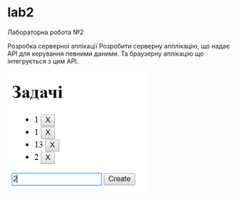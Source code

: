 # lab2
Лабораторна робота №2






Розробка серверної аплікації
Розробити серверну апплікацію, що надає API для керування певними даними. Та браузерну аплікацію що інтегрується з цим API.

![Image alt](https://github.com/igorandr210/lab2/blob/master/11.png)
